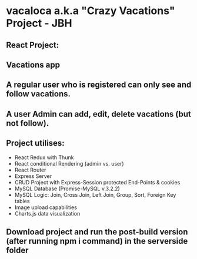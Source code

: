 # vacaloca a.k.a "Crazy Vacations" Project - JBH

## React Project:

## Vacations app

## A regular user who is registered can only see and follow vacations.

## A user Admin can add, edit, delete vacations (but not follow).

## Project utilises:

- React Redux with Thunk
- React conditional Rendering (admin vs. user)
- React Router
- Express Server
- CRUD Project with Express-Session protected End-Points & cookies
- MySQL Database (Promise-MySQL v.3.2.2)
- MySQL Logic: Join, Cross Join, Left Join, Group, Sort, Foreign Key tables
- Image upload capabilities
- Charts.js data visualization

## Download project and run the post-build version (after running npm i command) in the serverside folder
